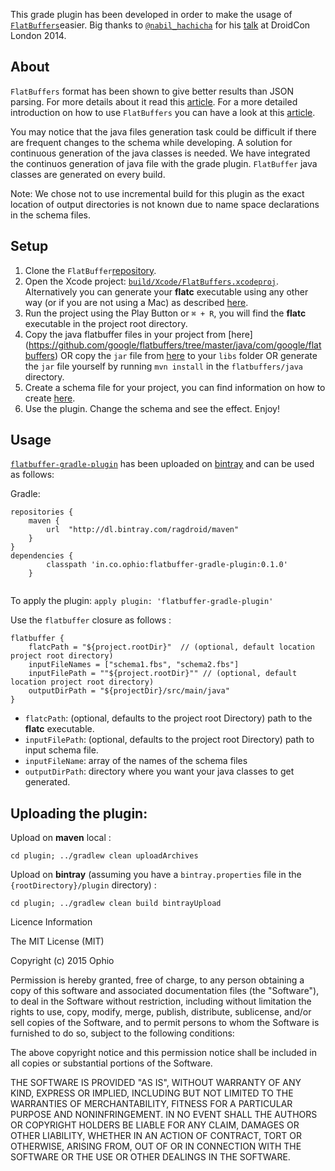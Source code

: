 This grade plugin has been developed in order to make the usage of [`FlatBuffers`](https://github.com/google/flatbuffers)easier. Big thanks to [`@nabil_hachicha`](https://twitter.com/nabil_hachicha) for his [talk](https://skillsmatter.com/skillscasts/5984-build-your-gradle-plugin#video) at DroidCon London 2014.

## About
`FlatBuffers` format has been shown to give better results than JSON parsing. For more details about it read this [article](https://code.facebook.com/posts/872547912839369/improving-facebook-s-performance-on-android-with-flatbuffers/). For a more detailed introduction on how to use `FlatBuffers` you can have a look at this [article](http://frogermcs.github.io/flatbuffers-in-android-introdution/). 

You may notice that the java files generation task could be difficult if there are frequent changes to the schema while developing. A solution for continuous generation of the java classes is needed. We have integrated the continuos generation of java file with the grade plugin. `FlatBuffer` java classes are generated on every build. 

Note: We chose not to use incremental build for this plugin as the exact location of output directories is not known due to name space declarations in the schema files.

## Setup

1. Clone the `FlatBuffer`[repository](https://github.com/google/flatbuffers). 
2. Open the Xcode project: [`build/Xcode/FlatBuffers.xcodeproj`](https://github.com/google/flatbuffers/tree/master/build/Xcode/FlatBuffers.xcodeproj). Alternatively you can generate your **flatc** executable using any other way (or if you are not using a Mac) as described [here](https://google.github.io/flatbuffers/index.html).
3. Run the project using the Play Button or `⌘ + R`, you will find the **flatc** executable in the project root directory.
4. Copy the java flatbuffer files in your project from [here] (https://github.com/google/flatbuffers/tree/master/java/com/google/flatbuffers) OR copy the `jar` file from [here](app/libs/) to your `libs` folder OR generate the `jar` file yourself by running `mvn install` in the `flatbuffers/java` directory.
5. Create a schema file for your project, you can find information on how to create [here](https://google.github.io/flatbuffers/md__schemas.html).
6. Use the plugin. Change the schema and see the effect. Enjoy!

## Usage

[`flatbuffer-gradle-plugin`](plugin/) has been uploaded on [bintray](https://bintray.com/ophio/maven/flatbuffer-gradle-plugin/_latestVersion) and can be used as follows:

Gradle:

```
repositories {
    maven {
        url  "http://dl.bintray.com/ragdroid/maven" 
    }
}
dependencies {
        classpath 'in.co.ophio:flatbuffer-gradle-plugin:0.1.0'
    }
    
```
To apply the plugin: `apply plugin: 'flatbuffer-gradle-plugin'`

Use the `flatbuffer` closure as follows :

```
flatbuffer {
    flatcPath = "${project.rootDir}"  // (optional, default location project root directory)
    inputFileNames = ["schema1.fbs", "schema2.fbs"]
    inputFilePath = ""${project.rootDir}"" // (optional, default location project root directory)
    outputDirPath = "${projectDir}/src/main/java"
}
```

* `flatcPath`: (optional, defaults to the project root Directory) path to the **flatc** executable.
* `inputFilePath`: (optional, defaults to the project root Directory) path to input schema file.
* `inputFileName`: array of the names of the schema files
* `outputDirPath`: directory where you want your java classes to get generated.

## Uploading the plugin:

Upload on **maven** local :

```
cd plugin; ../gradlew clean uploadArchives
```

Upload on **bintray** (assuming you have a `bintray.properties` file in the `{rootDirectory}/plugin` directory) : 

```
cd plugin; ../gradlew clean build bintrayUpload
```
Licence Information

The MIT License (MIT)

Copyright (c) 2015 Ophio

Permission is hereby granted, free of charge, to any person obtaining a copy of this software and associated documentation files (the "Software"), to deal in the Software without restriction, including without limitation the rights to use, copy, modify, merge, publish, distribute, sublicense, and/or sell copies of the Software, and to permit persons to whom the Software is furnished to do so, subject to the following conditions:

The above copyright notice and this permission notice shall be included in all copies or substantial portions of the Software.

THE SOFTWARE IS PROVIDED "AS IS", WITHOUT WARRANTY OF ANY KIND, EXPRESS OR IMPLIED, INCLUDING BUT NOT LIMITED TO THE WARRANTIES OF MERCHANTABILITY, FITNESS FOR A PARTICULAR PURPOSE AND NONINFRINGEMENT. IN NO EVENT SHALL THE AUTHORS OR COPYRIGHT HOLDERS BE LIABLE FOR ANY CLAIM, DAMAGES OR OTHER LIABILITY, WHETHER IN AN ACTION OF CONTRACT, TORT OR OTHERWISE, ARISING FROM, OUT OF OR IN CONNECTION WITH THE SOFTWARE OR THE USE OR OTHER DEALINGS IN THE SOFTWARE.
